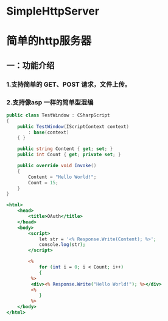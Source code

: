 # SimpleHttpServer

简单的http服务器
====================

## 一：功能介绍

### 1.支持简单的 GET、POST 请求，文件上传。
### 2.支持像asp 一样的简单型混编
```C#
public class TestWindow : CSharpScript
{
	public TestWindow(IScriptContext context)
		: base(context)
	{ }

	public string Content { get; set; }
	public int Count { get; private set; }

	public override void Invoke()
	{
		Content = "Hello World!";
		Count = 15;
	}
}
```
```ASP
<html>
	<head>
		<title>OAuth</title>
	</head>
	<body>
        <script>
            let str = '<% Response.Write(Content); %>';
            console.log(str);
        </script>

        <%
            for (int i = 0; i < Count; i++)
            {
         %>
         <div><% Response.Write("Hello World!"); %></div>
         <%
            }
         %>
	</body>
</html>
```